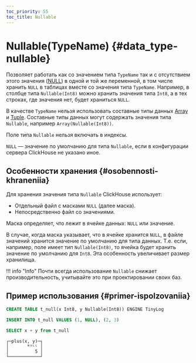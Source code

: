 ```yaml
---
toc_priority: 55
toc_title: Nullable
---
```


# Nullable(TypeName) {#data_type-nullable}

Позволяет работать как со значением типа `TypeName` так и с отсутствием этого значения ([NULL](../../sql-reference/data-types/nullable.md)) в одной и той же переменной, в том числе хранить `NULL` в таблицах вместе со значения типа `TypeName`. Например, в столбце типа `Nullable(Int8)` можно хранить значения типа `Int8`, а в тех строках, где значения нет, будет храниться `NULL`.

В качестве `TypeName` нельзя использовать составные типы данных [Array](array.md#data-type-array) и [Tuple](tuple.md). Составные типы данных могут содержать значения типа `Nullable`, например `Array(Nullable(Int8))`.

Поле типа `Nullable` нельзя включать в индексы.

`NULL` — значение по умолчанию для типа `Nullable`, если в конфигурации сервера ClickHouse не указано иное.

## Особенности хранения {#osobennosti-khraneniia}

Для хранения значения типа `Nullable` ClickHouse использует:

-   Отдельный файл с масками `NULL` (далее маска).
-   Непосредственно файл со значениями.

Маска определяет, что лежит в ячейке данных: `NULL` или значение.

В случае, когда маска указывает, что в ячейке хранится `NULL`, в файле значений хранится значение по умолчанию для типа данных. Т.е. если, например, поле имеет тип `Nullable(Int8)`, то ячейка будет хранить значение по умолчанию для `Int8`. Эта особенность увеличивает размер хранилища.

!!! info "Info"
    Почти всегда использование `Nullable` снижает производительность, учитывайте это при проектировании своих баз.

## Пример использования {#primer-ispolzovaniia}

``` sql
CREATE TABLE t_null(x Int8, y Nullable(Int8)) ENGINE TinyLog
```

``` sql
INSERT INTO t_null VALUES (1, NULL), (2, 3)
```

``` sql
SELECT x + y from t_null
```

``` text
┌─plus(x, y)─┐
│       ᴺᵁᴸᴸ │
│          5 │
└────────────┘
```

